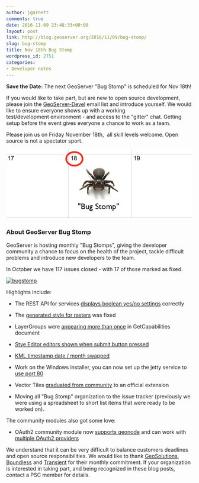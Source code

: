 ```yaml
---
author: jgarnett
comments: true
date: 2016-11-09 23:48:33+00:00
layout: post
link: http://blog.geoserver.org/2016/11/09/bug-stomp/
slug: bug-stomp
title: Nov 18th Bug Stomp
wordpress_id: 2751
categories:
- Developer notes
---
```


**Save the Date:** The next GeoServer "Bug Stomp" is scheduled for Nov 18th!

If you would like to take part, but are new to open source development, please join the [GeoServer-Devel](http://geoserver.org/comm/) email list and introduce yourself. We would like to ensure everyone shows up with a working test/development environment - and access to the "gitter" chat. Getting setup before the event gives everyone a chance to work as a team.

Please join us on Friday November 18th,  all skill levels welcome. Open source is not a spectator sport.

[![bug-stomp](/img/uploads/bug-stomp.png)](/img/uploads/bug-stomp.png)


### About GeoServer Bug Stomp


GeoServer is hosting monthly "Bug Stomps", giving the developer community a chance to focus on the health of the project, tackle difficult problems and introduce new developers to the team.

In October we have 117 issues closed - with 17 of those marked as fixed.

[![bugstomp](/img/uploads/bugstomp.png)](https://osgeo-org.atlassian.net/secure/ConfigureReport.jspa?projectOrFilterId=project-10000&periodName=daily&daysprevious=30&cumulative=true&versionLabels=all&selectedProjectId=10000&reportKey=com.atlassian.jira.plugin.system.reports%3Acreatedvsresolved-report)

Highlights include:



 	
  * The REST API for services [displays boolean yes/no settings](https://osgeo-org.atlassian.net/browse/GEOS-7822) correctly

 	
  * The [generated style for rasters](https://osgeo-org.atlassian.net/browse/GEOS-7759) was fixed

 	
  * LayerGroups were [appearing more than once](https://osgeo-org.atlassian.net/browse/GEOS-6154) in GetCapabilities document

 	
  * [Stye Editor editors shown when submit button pressed](https://osgeo-org.atlassian.net/browse/GEOS-7828)

 	
  * [KML timestamp date / month swapped](https://osgeo-org.atlassian.net/browse/GEOS-5879)

 	
  * Work on the Windows installer, you can now set up the jetty service to [use port 80](https://osgeo-org.atlassian.net/browse/GEOS-7827)

 	
  * Vector Tiles [graduated from community](https://github.com/geoserver/geoserver/wiki/GSIP-138) to an official extension

 	
  * Moving all "Bug Stomp" organization to the issue tracker (previously we were using a spreadsheet to short list items that were ready to be worked on).


The community modules also got some love:

 	
  * OAuth2 community module now [supports geonode](https://osgeo-org.atlassian.net/browse/GEOS-7818) and can work with [multiple OAuth2 providers](https://osgeo-org.atlassian.net/browse/GEOS-7824)


We understand that it can be very difficult to balance customers deadlines and open source responsibilities. We would like to thank [GeoSolutions](http://geosolutions.it), [Boundless](http://boundlessgeo.com) and [Transient](http://transient.nz) for their monthly commitment. If your organization is interested in taking part, and being recognized in these blog posts, contact a PSC member for details.
